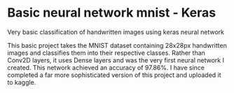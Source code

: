 # Basic neural network mnist - Keras
Very basic classification of handwritten images using keras neural network

This basic project takes the MNIST dataset containing 28x28px handwritten images and classifies them into their respective classes. Rather than Conv2D layers, it uses Dense layers and was the very first neural network I created. This network achieved an accuracy of  97.86%. I have since completed a far more sophisticated version of this project and uploaded it to kaggle.
